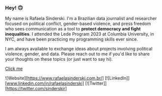 ### Hey! 🙃

My name is Rafaela Sinderski. I'm a Brazilian data journalist and researcher focused on political conflict, gender-based violence, and press freedom who sees communication as a tool to <b>protect democracy and fight inequalities</b>. I attended the Lede Program 2023 at Columbia University, in NYC, and have been practicing my programming skills ever since.

I am always available to exchange ideas about projects involving political violence, gender, and data. Please reach out to me if you'd like to share your thoughts on these topics (or just want to say hi).

[Click me](https://www.rafaelasinderski.com.br/)

![Website][https://www.rafaelasinderski.com.br/] [![LinkedIn]][www.linkedin.com/in/rafaelasinderski] [![Twitter]][https://twitter.com/sinderskir]

